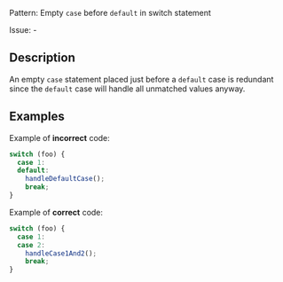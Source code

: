 Pattern: Empty `case` before `default` in switch statement

Issue: -

## Description

An empty `case` statement placed just before a `default` case is redundant since the `default` case will handle all unmatched values anyway.

## Examples

Example of **incorrect** code:
```javascript
switch (foo) {
  case 1:
  default:
    handleDefaultCase();
    break;
}
```

Example of **correct** code:
```javascript
switch (foo) {
  case 1:
  case 2:
    handleCase1And2();
    break;
}
```